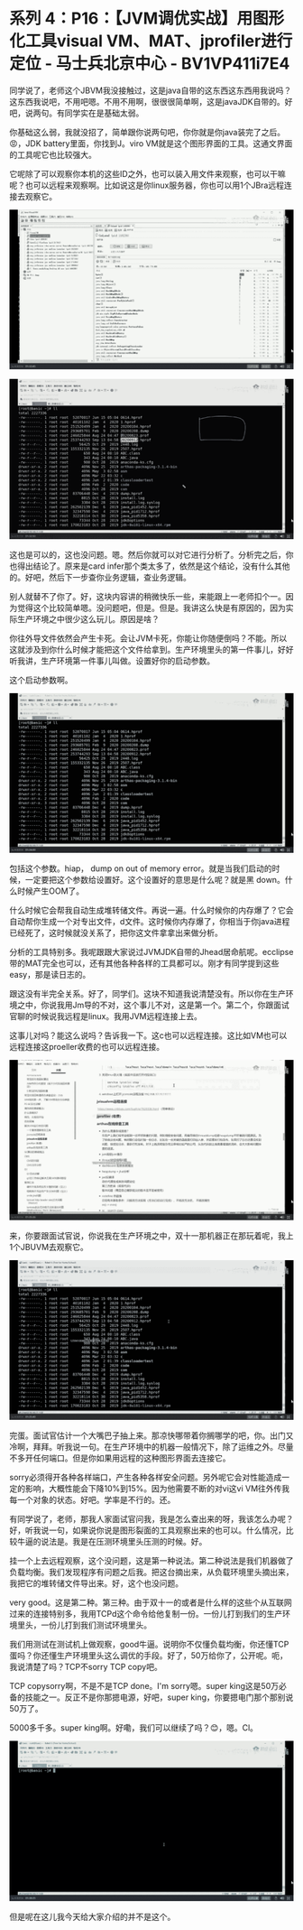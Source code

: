 # 系列 4：P16：【JVM调优实战】用图形化工具visual VM、MAT、jprofiler进行定位 - 马士兵北京中心 - BV1VP411i7E4

同学说了，老师这个JBVM我没接触过，这是java自带的这东西这东西用我说吗？这东西我说吧，不用吧嗯。不用不用啊，很很很简单啊，这是javaJDK自带的。好吧，说两句。有同学实在是基础太弱。

你基础这么弱，我就没招了，简单跟你说两句吧，你你就是你java装完了之后。😡，JDK battery里面，你找到J。viro VM就是这个图形界面的工具。这通文界面的工具呢它也比较强大。

它呢除了可以观察你本机的这些ID之外，也可以装入用文件来观察，也可以干嘛呢？也可以远程来观察啊。比如说这是你linux服务器，你也可以用1个JBra远程连接去观察它。



![](img/4724ad6c532279c1c2c08c83e7e7b973_1.png)

![](img/4724ad6c532279c1c2c08c83e7e7b973_2.png)

这也是可以的，这也没问题。嗯。然后你就可以对它进行分析了。分析完之后，你也得出结论了。原来是card infer那个类太多了，依然是这个结论，没有什么其他的。好吧，然后下一步查你业务逻辑，查业务逻辑。

别人就替不了你了。好，这块内容讲的稍微快乐一些，来能跟上一老师扣个一。因为觉得这个比较简单嗯。没问题吧，但是。但是。我讲这么快是有原因的，因为实际生产环境之中很少这么玩儿。原因是啥？

你往外导文件依然会产生卡死。会让JVM卡死，你能让你随便倒吗？不能。所以这就涉及到你什么时候才能把这个文件给拿到。生产环境里头的第一件事儿，好好听我讲，生产环境第一件事儿叫做。设置好你的启动参数。

这个启动参数啊。

![](img/4724ad6c532279c1c2c08c83e7e7b973_4.png)

包括这个参数。hiap， dump on out of memory error。就是当我们启动的时候，一定要把这个参数给设置好。这个设置好的意思是什么呢？就是黑 down。什么时候产生OOM了。

什么时候它会帮我自动生成堆转储文件。再说一遍。什么时候你的内存爆了？它会自动帮你生成一个对专出文件，d文件。这时候你内存爆了，你相当于你java进程已经死了，这时候就没关系了，把你这文件拿拿出来做分析。

分析的工具特别多。我呢跟跟大家说过JVMJDK自带的Jhead居命航呢。ecclipse带的MAT完全也可以，还有其他各种各样的工具都可以。刚才有同学提到这些 easy，那是读日志的。

跟这没有半完全关系。好了，同学们。这块不知道我说清楚没有。所以你在生产环境之中，你说我用Jm导的不对，这个事儿不对，这是第一个。第二个，你跟面试官聊的时候说我远程是linux。我用JVM远程连接上去。

这事儿对吗？能这么说吗？告诉我一下。这c也可以远程连接。这比如VM也可以远程连接这proeller收费的也可以远程连接。



![](img/4724ad6c532279c1c2c08c83e7e7b973_6.png)

来，你要跟面试官说，你说我在生产环境之中，双十一那机器正在那玩着呢，我上1个JBUVM去观察它。

![](img/4724ad6c532279c1c2c08c83e7e7b973_8.png)

完蛋。面试官估计一个大嘴巴子抽上来。那凉快哪带着你搁哪学的吧，你。出门又冷啊，拜拜。听我说一句。在生产环境中的机器一般情况下，除了运维之外。尽量不多开任何端口。但是你如果用远程的这种图形界面去连接它。

sorry必须得开各种各样端口，产生各种各样安全问题。另外呢它会对性能造成一定的影响，大概性能会下降10%到15%。因为他需要不断的对vi这vi VM往外传我每一个对象的状态。好吧。学率是不行的。还。

有同学说了，老师，那我人家面试官问我，我是怎么查出来的呀，我该怎么办呢？好，听我说一句，如果说你说是图形裂面的工具观察出来的也可以。什么情况，比较牛逼的说法是。我是在压测环境里头压测的时候。好。

挂一个上去远程观察，这个没问题，这是第一种说法。第二种说法是我们机器做了负载均衡。我们发现程序有问题之后我。把这台摘出来，从负载环境里头摘出来，我把它的堆转储文件导出来。好，这个也没问题。

very good。这是第二种。第三种。由于双十一的或者是什么样的这些个从互联网过来的连接特别多，我用TCPd这个命令给他复制一份。一份儿打到我们的生产环境里头，一份儿打到我们测试环境里头。

我们用测试在测试机上做观察，good牛逼。说明你不仅懂负载均衡，你还懂TCP蛋吗？你还懂生产环境里头这么调优的手段。好了，50万给你了，公开呢。呃，我说清楚了吗？TCP不sorry TCP copy吧。

TCP copysorry啊，不是不是TCP done。I'm sorry嗯。super king这是50万必备的技能之一。反正不是你那摁电源，好吧，super king，你要摁电门那个那别说50万了。

5000多千多。super king啊。好嘞，我们可以继续了吗？😊，嗯。Cl。

![](img/4724ad6c532279c1c2c08c83e7e7b973_10.png)

但是呢在这儿我今天给大家介绍的并不是这个。